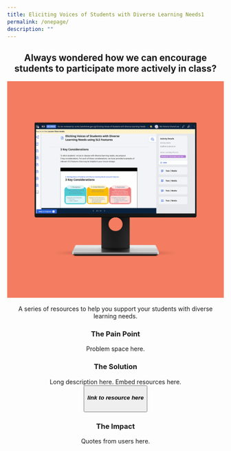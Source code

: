```yaml
---
title: Eliciting Voices of Students with Diverse Learning Needs1
permalink: /onepage/
description: ""
---
```

<center><h2>Always wondered how we can encourage students to participate more actively in class?</h2></center>

![](/images/rp%20testing%20image.png)

<center>A series of resources to help you support your students with diverse learning needs.</center>

<center><h3>The Pain Point</h3></center>
<center>Problem space here.</center>

<center><h3>The Solution</h3></center>
<center>Long description here. Embed resources here.</center>

<center><button><h5>link to resource here</h5></button></center>

<center><h3>The Impact</h3></center>
<center>Quotes from users here.</center>